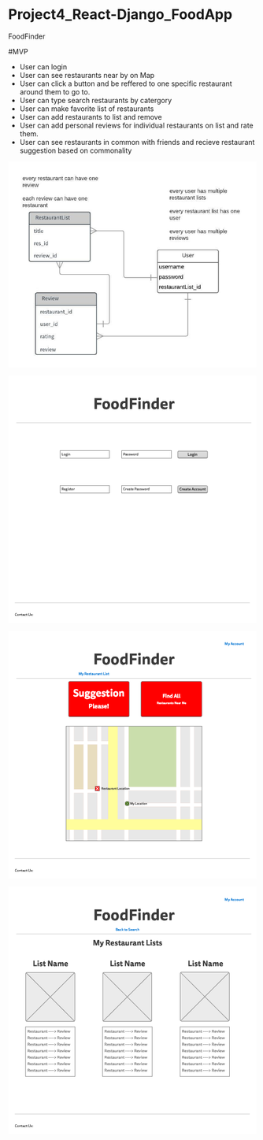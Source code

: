 # Project4_React-Django_FoodApp

FoodFinder


#MVP
* User can login
* User can see restaurants near by on Map
* User can click a button and be reffered to one specific restaurant around them to go to.
* User can type search restaurants by catergory
* User can make favorite list of restaurants
* User can add restaurants to list and remove
* User can add personal reviews for individual restaurants on list and rate them.
* User can see restaurants in common with friends and recieve restaurant suggestion based on commonality


![alt text](https://github.com/jaredkranzler/Project4_React-Django_FoodApp/blob/master/Images/Food%20Finder.jpeg)

![alt text](https://github.com/jaredkranzler/Project4_React-Django_FoodApp/blob/master/Images/Login.png)

![alt text](https://github.com/jaredkranzler/Project4_React-Django_FoodApp/blob/master/Images/map.png)

![alt text](https://github.com/jaredkranzler/Project4_React-Django_FoodApp/blob/master/Images/List.png)